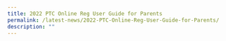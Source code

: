 ```yaml
---
title: 2022 PTC Online Reg User Guide for Parents
permalink: /latest-news/2022-PTC-Online-Reg-User-Guide-for-Parents/
description: ""
---
```



